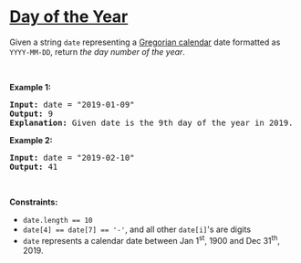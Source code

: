 # [Day of the Year](https://leetcode.com/problems/day-of-the-year/)
<p>Given a string <code>date</code> representing a <a href="https://en.wikipedia.org/wiki/Gregorian_calendar" target="_blank">Gregorian calendar</a> date formatted as <code>YYYY-MM-DD</code>, return <em>the day number of the year</em>.</p>

<p>&nbsp;</p>
<p><strong class="example">Example 1:</strong></p>

<pre><strong>Input:</strong> date = "2019-01-09"
<strong>Output:</strong> 9
<strong>Explanation:</strong> Given date is the 9th day of the year in 2019.
</pre>

<p><strong class="example">Example 2:</strong></p>

<pre><strong>Input:</strong> date = "2019-02-10"
<strong>Output:</strong> 41
</pre>

<p>&nbsp;</p>
<p><strong>Constraints:</strong></p>

<ul>
	<li><code>date.length == 10</code></li>
	<li><code>date[4] == date[7] == '-'</code>, and all other <code>date[i]</code>'s are digits</li>
	<li><code>date</code> represents a calendar date between Jan 1<sup>st</sup>, 1900 and Dec 31<sup>th</sup>, 2019.</li>
</ul>
